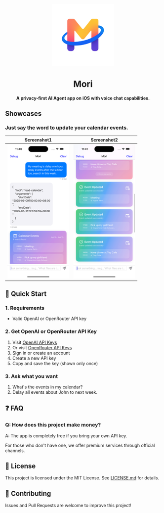 <p align="center">
    <img src="https://github.com/aquarius-wing/mori/blob/dev/Mori/Assets.xcassets/AppIcon.appiconset/AppIcon-1024.png?raw=true" alt="Mori Logo" height="200">
</p>


<h1 align="center"> Mori </h1>

<h4 align="center">
    A privacy-first AI Agent app on iOS with voice chat capabilities.
</h4>

## Showcases

### Just say the word to update your calendar events.

| Screenshot1 | Screenshot2 |
| -------------------------------------- | -------------------------------------- |
| <img src="./showcase/screenshot1.png" width="200" alt="screenshot1">   | <img src="./showcase/screenshot2.png" width="200" alt="screenshot2"> |




## 🚀 Quick Start

### 1. Requirements
- Valid OpenAI or OpenRouter API key

### 2. Get OpenAI or OpenRouter API Key
1. Visit [OpenAI API Keys](https://platform.openai.com/api-keys)
2. Or visit [OpenRouter API Keys](https://openrouter.ai/settings/keys)
3. Sign in or create an account
4. Create a new API key
5. Copy and save the key (shown only once)

### 3. Ask what you want
1. What's the events in my calendar?
2. Delay all events about John to next week.


## ❓ FAQ

### Q: How does this project make money?  

A: The app is completely free if you bring your own API key.  

For those who don't have one, we offer premium services through official channels.  


## 📄 License

This project is licensed under the MIT License. See [LICENSE.md](LICENSE.md) for details.

## 🤝 Contributing

Issues and Pull Requests are welcome to improve this project!

